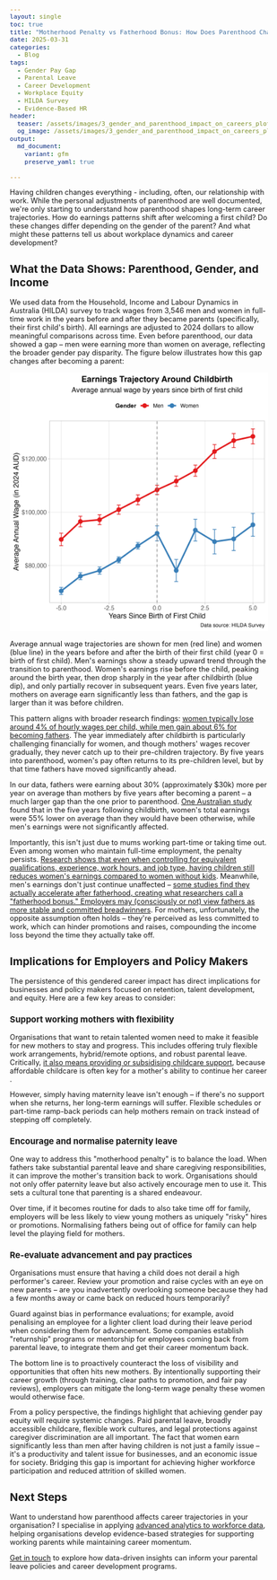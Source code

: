 ```yaml
---
layout: single
toc: true
title: "Motherhood Penalty vs Fatherhood Bonus: How Does Parenthood Change Earnings Trajectories?"
date: 2025-03-31
categories:
  - Blog
tags:
  - Gender Pay Gap
  - Parental Leave
  - Career Development
  - Workplace Equity
  - HILDA Survey
  - Evidence-Based HR
header:
  teaser: /assets/images/3_gender_and_parenthood_impact_on_careers_plot.png
  og_image: /assets/images/3_gender_and_parenthood_impact_on_careers_plot.png
output: 
  md_document:
    variant: gfm
    preserve_yaml: true
    
---
```


<style>
  body {
    font-size: 0.8em; /* Adjust font size just for this page */
  }
</style>

Having children changes everything - including, often, our relationship with work. While the personal adjustments of parenthood are well documented, we're only starting to understand how parenthood shapes long-term career trajectories. How do earnings patterns shift after welcoming a first child? Do these changes differ depending on the gender of the parent? And what might these patterns tell us about workplace dynamics and career development?

## What the Data Shows: Parenthood, Gender, and Income

We used data from the Household, Income and Labour Dynamics in Australia (HILDA) survey to track wages from 3,546 men and women in full-time work in the years before and after they became parents (specifically, their first child's birth). All earnings are adjusted to 2024 dollars to allow meaningful comparisons across time. Even before parenthood, our data showed a gap – men were earning more than women on average, reflecting the broader gender pay disparity. The figure below illustrates how this gap changes after becoming a parent:

![](/assets/images/3_gender_and_parenthood_impact_on_careers_plot.png)

Average annual wage trajectories are shown for men (red line) and women (blue line) in the years before and after the birth of their first child (year 0 = birth of first child). Men's earnings show a steady upward trend through the transition to parenthood. Women's earnings rise before the child, peaking around the birth year, then drop sharply in the year after childbirth (blue dip), and only partially recover in subsequent years. Even five years later, mothers on average earn significantly less than fathers, and the gap is larger than it was before children.

This pattern aligns with broader research findings: [women typically lose around 4% of hourly wages per child, while men gain about 6% for becoming fathers](https://medium.com/leveled-legislation/why-the-motherhood-penalty-fatherhood-bonus-are-more-than-just-feminist-issues-122592807466)​. The year immediately after childbirth is particularly challenging financially for women, and though mothers' wages recover gradually, they never catch up to their pre-children trajectory. By five years into parenthood, women's pay often returns to its pre-children level, but by that time fathers have moved significantly ahead.

In our data, fathers were earning about 30% (approximately $30k) more per year on average than mothers by five years after becoming a parent – a much larger gap than the one prior to parenthood. [One Australian study](https://treasury.gov.au/publication/p2023-372004) found that in the five years following childbirth, women's total earnings were 55% lower on average than they would have been otherwise, while men's earnings were not significantly affected​.

Importantly, this isn't just due to mums working part-time or taking time out. Even among women who maintain full-time employment, the penalty persists. [Research shows that even when controlling for equivalent qualifications, experience, work hours, and job type, having children still reduces women's earnings compared to women without kids](https://www.thirdway.org/report/the-fatherhood-bonus-and-the-motherhood-penalty-parenthood-and-the-gender-gap-in-pay)​. Meanwhile, men's earnings don't just continue unaffected – [some studies find they actually accelerate after fatherhood, creating what researchers call a "fatherhood bonus." Employers may (consciously or not) view fathers as more stable and committed breadwinners](https://medium.com/leveled-legislation/why-the-motherhood-penalty-fatherhood-bonus-are-more-than-just-feminist-issues-122592807466)​. For mothers, unfortunately, the opposite assumption often holds – they're perceived as less committed to work, which can hinder promotions and raises, compounding the income loss beyond the time they actually take off.

## Implications for Employers and Policy Makers

The persistence of this gendered career impact has direct implications for businesses and policy makers focused on retention, talent development, and equity. Here are a few key areas to consider:

### Support working mothers with flexibility

Organisations that want to retain talented women need to make it feasible for new mothers to stay and progress. This includes offering truly flexible work arrangements, hybrid/remote options, and robust parental leave. Critically, [it also means providing or subsidising childcare support](https://www.businessthink.unsw.edu.au/articles/gender-gap-progress-childcare-support#:~:text=Childcare%20support%20and%20access%20are,insufficient%20to%20realise%20pay%20equity), because affordable childcare is often key for a mother's ability to continue her career​.

However, simply having maternity leave isn't enough – if there's no support when she returns, her long-term earnings will suffer. Flexible schedules or part-time ramp-back periods can help mothers remain on track instead of stepping off completely.

### Encourage and normalise paternity leave

One way to address this "motherhood penalty" is to balance the load. When fathers take substantial parental leave and share caregiving responsibilities, it can improve the mother's transition back to work. Organisations should not only offer paternity leave but also actively encourage men to use it. This sets a cultural tone that parenting is a shared endeavour.

Over time, if it becomes routine for dads to also take time off for family, employers will be less likely to view young mothers as uniquely "risky" hires or promotions. Normalising fathers being out of office for family can help level the playing field for mothers.

### Re-evaluate advancement and pay practices

Organisations must ensure that having a child does not derail a high performer's career. Review your promotion and raise cycles with an eye on new parents – are you inadvertently overlooking someone because they had a few months away or came back on reduced hours temporarily?

Guard against bias in performance evaluations; for example, avoid penalising an employee for a lighter client load during their leave period when considering them for advancement. Some companies establish "returnship" programs or mentorship for employees coming back from parental leave, to integrate them and get their career momentum back.

The bottom line is to proactively counteract the loss of visibility and opportunities that often hits new mothers. By intentionally supporting their career growth (through training, clear paths to promotion, and fair pay reviews), employers can mitigate the long-term wage penalty these women would otherwise face.

From a policy perspective, the findings highlight that achieving gender pay equity will require systemic changes. Paid parental leave, broadly accessible childcare, flexible work cultures, and legal protections against caregiver discrimination are all important. The fact that women earn significantly less than men after having children is not just a family issue – it's a productivity and talent issue for businesses, and an economic issue for society. Bridging this gap is important for achieving higher workforce participation and reduced attrition of skilled women.

## Next Steps

Want to understand how parenthood affects career trajectories in your organisation? I specialise in applying [advanced analytics to workforce data](/consulting), helping organisations develop evidence-based strategies for supporting working parents while maintaining career momentum.

[Get in touch](mailto:t.ballard@uq.edu.au) to explore how data-driven insights can inform your parental leave policies and career development programs.




